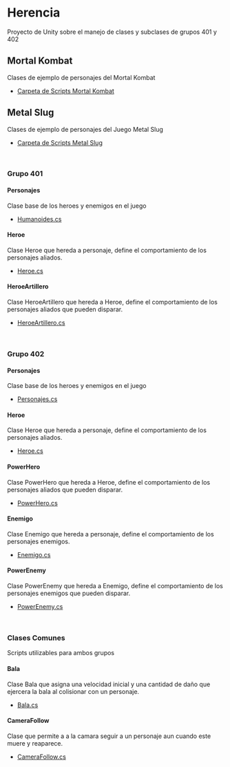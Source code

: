 # Herencia
Proyecto de Unity sobre el manejo de clases y subclases de grupos 401 y 402 

## Mortal Kombat
Clases de ejemplo de personajes del Mortal Kombat

+ [Carpeta de Scripts Mortal Kombat](https://github.com/AlexanderMartinG/Herencia/tree/master/Mortal%20Kombat)

## Metal Slug
Clases de ejemplo de personajes del Juego Metal Slug

+ [Carpeta de Scripts Metal Slug](https://github.com/AlexanderMartinG/Herencia/tree/master/Metal%20Slug)

<br>

### Grupo 401

#### Personajes
Clase base de los heroes y enemigos en el juego

+ [Humanoides.cs](https://github.com/AlexanderMartinG/Herencia/tree/master/Metal%20Slug/401/Humanoides.cs)

#### Heroe
Clase Heroe que hereda a personaje, define el comportamiento de los personajes aliados.

+ [Heroe.cs](https://github.com/AlexanderMartinG/Herencia/tree/master/Metal%20Slug/401/Hero.cs)

#### HeroeArtillero
Clase HeroeArtillero que hereda a Heroe, define el comportamiento de los personajes aliados que pueden disparar.

+ [HeroeArtillero.cs](https://github.com/AlexanderMartinG/Herencia/tree/master/Metal%20Slug/401/HeroeArtillero.cs)

<br>

### Grupo 402

#### Personajes
Clase base de los heroes y enemigos en el juego

+ [Personajes.cs](https://github.com/AlexanderMartinG/Herencia/tree/master/Metal%20Slug/402/Personajes.cs)

#### Heroe
Clase Heroe que hereda a personaje, define el comportamiento de los personajes aliados.

+ [Heroe.cs](https://github.com/AlexanderMartinG/Herencia/tree/master/Metal%20Slug/402/Heroe.cs)

#### PowerHero
Clase PowerHero que hereda a Heroe, define el comportamiento de los personajes aliados que pueden disparar.

+ [PowerHero.cs](https://github.com/AlexanderMartinG/Herencia/tree/master/Metal%20Slug/402/PowerHero.cs)

#### Enemigo
Clase Enemigo que hereda a personaje, define el comportamiento de los personajes enemigos.

+ [Enemigo.cs](https://github.com/AlexanderMartinG/Herencia/tree/master/Metal%20Slug/402/Heroe.cs)

#### PowerEnemy
Clase PowerEnemy que hereda a Enemigo, define el comportamiento de los personajes enemigos que pueden disparar.

+ [PowerEnemy.cs](https://github.com/AlexanderMartinG/Herencia/tree/master/Metal%20Slug/402/PowerEnemy.cs)

<br>

### Clases Comunes
Scripts utilizables para ambos grupos

#### Bala
Clase Bala que asigna una velocidad inicial y una cantidad de daño que ejercera la bala al colisionar con un personaje.

+ [Bala.cs](https://github.com/AlexanderMartinG/Herencia/tree/master/Metal%20Slug/Comun/Bala.cs)

#### CameraFollow
Clase que permite a a la camara seguir a un personaje aun cuando este muere y reaparece.
+ [CameraFollow.cs](https://github.com/AlexanderMartinG/Herencia/tree/master/Metal%20Slug/Comun/CameraFollow.cs)

